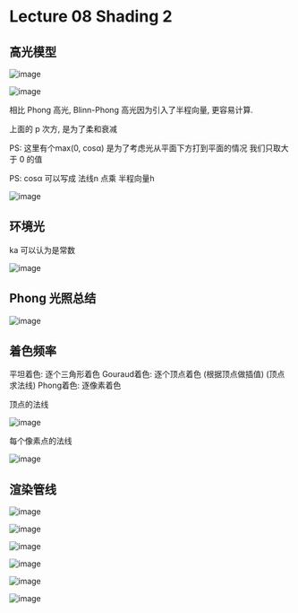 # Lecture 08 Shading 2

## 高光模型

![image](https://raw.githubusercontent.com/lumixraku/NotesForGraphics/master/images/shading4.jpg)


![image](https://raw.githubusercontent.com/lumixraku/NotesForGraphics/master/images/shading5.jpg)

相比 Phong 高光, Blinn-Phong 高光因为引入了半程向量, 更容易计算.

上面的 p 次方, 是为了柔和衰减

PS: 这里有个max(0, cosα) 是为了考虑光从平面下方打到平面的情况  我们只取大于 0 的值

PS: cosα 可以写成 法线n 点乘 半程向量h

![image](https://raw.githubusercontent.com/lumixraku/NotesForGraphics/master/images/shading6.jpg)


## 环境光

ka 可以认为是常数

![image](https://raw.githubusercontent.com/lumixraku/NotesForGraphics/master/images/shading7.jpg)


## Phong 光照总结

![image](https://raw.githubusercontent.com/lumixraku/NotesForGraphics/master/images/shading8.jpg)


## 着色频率
平坦着色: 逐个三角形着色
Gouraud着色: 逐个顶点着色 (根据顶点做插值) (顶点求法线)
Phong着色: 逐像素着色

顶点的法线

![image](https://raw.githubusercontent.com/lumixraku/NotesForGraphics/master/images/shading9.jpg)

每个像素点的法线

![image](https://raw.githubusercontent.com/lumixraku/NotesForGraphics/master/images/shading10.jpg)

## 渲染管线

![image](https://raw.githubusercontent.com/lumixraku/NotesForGraphics/master/images/pipeline.jpg)

![image](https://raw.githubusercontent.com/lumixraku/NotesForGraphics/master/images/pipeline1.jpg)

![image](https://raw.githubusercontent.com/lumixraku/NotesForGraphics/master/images/pipeline2.jpg)

![image](https://raw.githubusercontent.com/lumixraku/NotesForGraphics/master/images/pipeline3.jpg)

![image](https://raw.githubusercontent.com/lumixraku/NotesForGraphics/master/images/pipeline4.jpg)

![image](https://raw.githubusercontent.com/lumixraku/NotesForGraphics/master/images/pipeline5.jpg)
